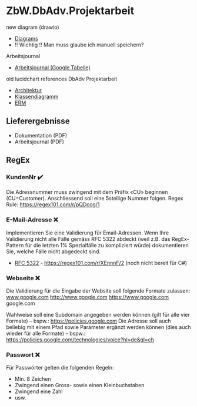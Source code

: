 # ZbW.DbAdv.Projektarbeit

new diagram (drawio)
* [Diagrams](https://app.diagrams.net/#G1GT2RS8TQN9hldJ3JVkAbapVrslOVwISu)
* !! Wichtig !! Man muss glaube ich manuell speichern?

Arbeitsjournal
* [Arbeitsjournal (Google Tabelle)](https://docs.google.com/spreadsheets/d/1qFB4jnwHBaJTzRITUQM5Yf46yaIUyNb5hPTvtonPae4/edit#gid=0)

old lucidchart references
DbAdv Projektarbeit

* [Architektur](https://lucid.app/lucidchart/5cb971f2-94ad-4085-9b2c-d86661d604c4/edit?beaconFlowId=79310CD528FE96A6&invitationId=inv_894731d8-edc7-44aa-b806-c87a313f5ca6&page=qrCw5ASc-_YO#)
* [Klassendiagramm](https://lucid.app/lucidchart/5cb971f2-94ad-4085-9b2c-d86661d604c4/edit?beaconFlowId=79310CD528FE96A6&invitationId=inv_894731d8-edc7-44aa-b806-c87a313f5ca6&page=WvCwLZmK0hVw#)
* [ERM](https://lucid.app/lucidchart/5cb971f2-94ad-4085-9b2c-d86661d604c4/edit?beaconFlowId=79310CD528FE96A6&invitationId=inv_894731d8-edc7-44aa-b806-c87a313f5ca6&page=LvCwf.b9mbn6#)

## Lieferergebnisse
* Dokumentation (PDF)
* Arbeitsjournal (PDF)



## RegEx

### KundenNr ✔️
Die Adressnummer muss zwingend mit dem Präfix «CU» beginnen (CU=Customer). Anschliessend soll eine 5stellige Nummer folgen.
Regex Rule: https://regex101.com/r/pQDccg/1 

### E-Mail-Adresse ❌
Implementieren Sie eine Validierung für Email-Adressen. Wenn Ihre Validierung nicht alle
Fälle gemäss RFC 5322 abdeckt (weil z.B. das RegEx-Pattern für die letzten 1% Spezialfälle
zu kompliziert würde) dokumentieren Sie, welche Fälle nicht abgedeckt sind.
* [RFC 5322](https://www.rfc-editor.org/rfc/rfc5322) - https://regex101.com/r/XEnnnF/2 (noch nicht bereit für C#)

### Webseite ❌
Die Validierung für die Eingabe der Website soll folgende Formate zulassen:
www.google.com
http://www.google.com
https://www.google.com
google.com

Wahlweise soll eine Subdomain angegeben werden können (gilt für alle vier Formate) –
bspw.: https://policies.google.com
Die Adresse soll auch beliebig mit einem Pfad sowie Parameter ergänzt werden können
(dies auch wieder für alle Formate) – bspw.:
https://policies.google.com/technologies/voice?hl=de&gl=ch

### Passwort ❌
Für Passwörter gelten die folgenden Regeln:
* Min. 8 Zeichen
* Zwingend einen Gross- sowie einen Kleinbuchstaben
* Zwingend eine Zahl
* usw.